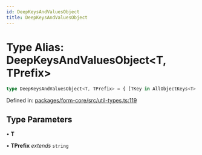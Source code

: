 ```yaml
---
id: DeepKeysAndValuesObject
title: DeepKeysAndValuesObject
---
```


<!-- DO NOT EDIT: this page is autogenerated from the type comments -->

# Type Alias: DeepKeysAndValuesObject\<T, TPrefix\>

```ts
type DeepKeysAndValuesObject<T, TPrefix> = { [TKey in AllObjectKeys<T> as ObjectAccessor<TPrefix, TKey>]: GetValue<T, TKey> } & { [TKey in FlattenObjectKeys<T, TPrefix>]: FlattenObjectValues<T, TKey, TPrefix> };
```

Defined in: [packages/form-core/src/util-types.ts:119](https://github.com/TanStack/form/blob/main/packages/form-core/src/util-types.ts#L119)

## Type Parameters

• **T**

• **TPrefix** *extends* `string`
